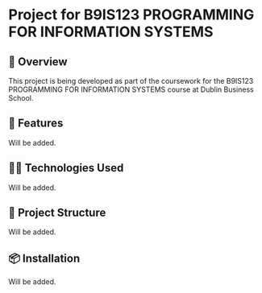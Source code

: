 # Project for B9IS123 PROGRAMMING FOR INFORMATION SYSTEMS

## 📌 Overview

This project is being developed as part of the coursework for the B9IS123 PROGRAMMING FOR INFORMATION SYSTEMS course at Dublin Business School. 

## 🚀 Features

Will be added.


## 🧑‍💻 Technologies Used
Will be added.

## 📁 Project Structure
Will be added.

## 📦 Installation

Will be added.